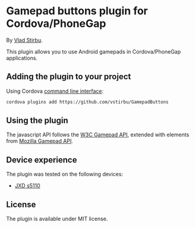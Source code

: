 # Gamepad buttons plugin for Cordova/PhoneGap

By [Vlad Stirbu](https://github.com/vstirbu).

This plugin allows you to use Android gamepads in Cordova/PhoneGap applications.

## Adding the plugin to your project

Using Cordova [command line interface](http://cordova.apache.org/docs/en/edge/guide_cli_index.md.html#The%20Command-Line%20Interface):

```bash
cordova plugins add https://github.com/vstirbu/GamepadButtons
```
	
## Using the plugin

The javascript API follows the [W3C Gamepad API](https://dvcs.w3.org/hg/gamepad/raw-file/default/gamepad.html), extended with elements from [Mozilla Gamepad API](https://developer.mozilla.org/en-US/docs/API/Gamepad/Using_Gamepad_API).

## Device experience

The plugin was tested on the following devices:

* [JXD s5110](http://www.jxd.hk/products.asp?id=611&selectclassid=009006)

## License

The plugin is available under MIT license.
